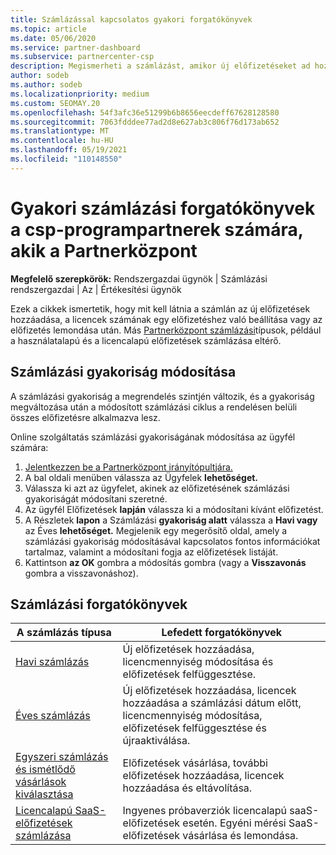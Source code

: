 ```yaml
---
title: Számlázással kapcsolatos gyakori forgatókönyvek
ms.topic: article
ms.date: 05/06/2020
ms.service: partner-dashboard
ms.subservice: partnercenter-csp
description: Megismerheti a számlázást, amikor új előfizetéseket ad hozzá, módosítja a licencmennyiséget, vagy lemond egy előfizetést. Tekintse meg, hogyan különböznek a használatalapú és a licencalapú előfizetések.
author: sodeb
ms.author: sodeb
ms.localizationpriority: medium
ms.custom: SEOMAY.20
ms.openlocfilehash: 54f3afc36e51299b6b8656eecdeff67628128580
ms.sourcegitcommit: 7063fdddee77ad2d8e627ab3c806f76d173ab652
ms.translationtype: MT
ms.contentlocale: hu-HU
ms.lasthandoff: 05/19/2021
ms.locfileid: "110148550"
---
```

# <a name="common-billing-scenarios-for-csp-program-partners-working-in-partner-center"></a>Gyakori számlázási forgatókönyvek a csp-programpartnerek számára, akik a Partnerközpont

**Megfelelő szerepkörök:** Rendszergazdai ügynök | Számlázási rendszergazdai | Az | Értékesítési ügynök

Ezek a cikkek ismertetik, hogy mit kell látnia a számlán az új előfizetések hozzáadása, a licencek számának egy előfizetéshez való beállítása vagy az előfizetés lemondása után. Más [Partnerközpont számlázási](./billing-basics.md)típusok, például a használatalapú és a licencalapú előfizetések számlázása eltérő.


## <a name="change-billing-frequency"></a>Számlázási gyakoriság módosítása

A számlázási gyakoriság a megrendelés szintjén változik, és a gyakoriság megváltozása után a módosított számlázási ciklus a rendelésen belüli összes előfizetésre alkalmazva lesz. 

Online szolgáltatás számlázási gyakoriságának módosítása az ügyfél számára:

1. [Jelentkezzen be a Partnerközpont irányítópultjára.](https://partner.microsoft.com/dashboard/home)
2. A bal oldali menüben válassza az Ügyfelek **lehetőséget.**
3. Válassza ki azt az ügyfelet, akinek az előfizetésének számlázási gyakoriságát módosítani szeretné.
4. Az ügyfél Előfizetések **lapján** válassza ki a módosítani kívánt előfizetést.
5. A Részletek **lapon** a Számlázási **gyakoriság alatt** válassza a **Havi vagy** az Éves **lehetőséget.** Megjelenik egy megerősítő oldal, amely a számlázási gyakoriság módosításával kapcsolatos fontos információkat tartalmaz, valamint a módosítani fogja az előfizetések listáját.
6. Kattintson **az OK** gombra a módosítás gombra (vagy a **Visszavonás** gombra a visszavonáshoz).

## <a name="billing-scenarios"></a>Számlázási forgatókönyvek

| A számlázás típusa | Lefedett forgatókönyvek |
| --------------- | ----------------- |
| [Havi számlázás](common-billing-scenarios-monthly.md) | Új előfizetések hozzáadása, licencmennyiség módosítása és előfizetések felfüggesztése. |
| [Éves számlázás](common-billing-scenarios-annual.md) | Új előfizetések hozzáadása, licencek hozzáadása a számlázási dátum előtt, licencmennyiség módosítása, előfizetések felfüggesztése és újraaktiválása. |
| [Egyszeri számlázás és ismétlődő vásárlások kiválasztása](common-billing-scenarios-onetime-recurring.md) | Előfizetések vásárlása, további előfizetések hozzáadása, licencek hozzáadása és eltávolítása. |
| [Licencalapú SaaS-előfizetések számlázása](common-billing-scenarios-saas.md) | Ingyenes próbaverziók licencalapú saaS-előfizetések esetén. Egyéni mérési SaaS-előfizetések vásárlása és lemondása. |